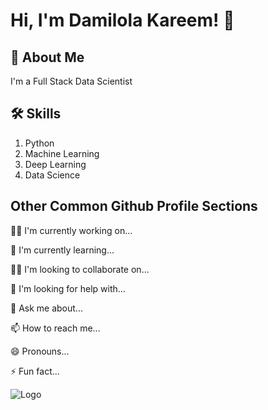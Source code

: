
# Hi, I'm Damilola Kareem! 👋


## 🚀 About Me
I'm a Full Stack Data Scientist


## 🛠 Skills
1. Python
2. Machine Learning
3. Deep Learning
4. Data Science


## Other Common Github Profile Sections
👩‍💻 I'm currently working on...

🧠 I'm currently learning...

👯‍♀️ I'm looking to collaborate on...

🤔 I'm looking for help with...

💬 Ask me about...

📫 How to reach me...

😄 Pronouns...

⚡️ Fun fact...


![Logo](https://github-readme-stats.vercel.app/api?username=Damilola-Kareem)

